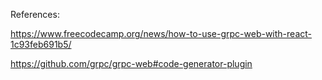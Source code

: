 


References:

https://www.freecodecamp.org/news/how-to-use-grpc-web-with-react-1c93feb691b5/


https://github.com/grpc/grpc-web#code-generator-plugin
